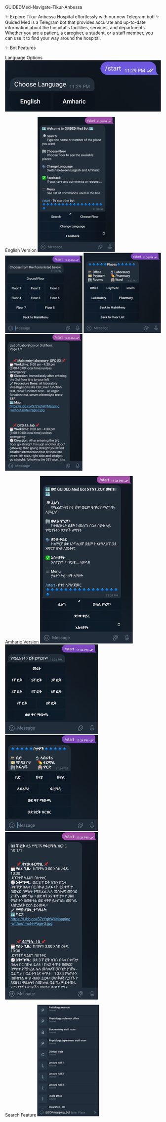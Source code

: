 GUIDEDMed-Navigate-Tikur-Anbessa

✨ Explore Tikur Anbessa Hospital effortlessly with our new Telegram bot! ✨ 
Guided Med is a Telegram bot that provides accurate and up-to-date information about the hospital's facilities, services, and departments. Whether you are a patient, a caregiver, a student, or a staff member, you can use it to find your way around the hospital.

✨ Bot Features

Language Options
    <img src="src/img/Screenshot_20231104_233008_Telegram.jpg" alt="Language options" width="600"/>


English Version
  <img src="src/img/Screenshot_20231104_233107_Telegram.jpg" alt="Welcome Message" width="250"/>
  <img src="src/img/Screenshot_20231104_233211_Telegram.jpg" alt="Floors" width="250"/>
  <img src="src/img/Screenshot_20231104_233226_Telegram.jpg" alt="Places" width="250"/>
  <img src="src/img/Screenshot_20231104_233312_Telegram.jpg" alt="Results" width="250"/>


Amharic Version
  <img src="src/img/Screenshot_20231104_233428_Telegram.jpg" alt="Welcome Amharic Message" width="300"/>
  <img src="src/img/Screenshot_20231104_233445_Telegram.jpg" alt="Floors in Amharic" width="300"/>
  <img src="src/img/Screenshot_20231104_233500_Telegram.jpg" alt="Places in Amharic" width="300"/>
  <img src="src/img/Screenshot_20231104_233522_Telegram.jpg" alt="Results in Amharic" width="300"/>


Search Feature
  <img src="src/img/Screenshot_20231104_233131_Telegram.jpg" alt="Search Place" width="200"/>